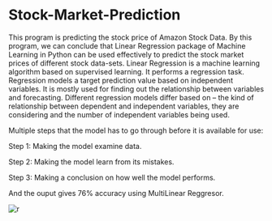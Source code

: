# Stock-Market-Prediction
This program is predicting the stock price of Amazon Stock Data. By this program, we can conclude that Linear Regression package of Machine Learning in Python can be used effectively to predict the stock market prices of different stock data-sets. Linear Regression is a machine learning algorithm based on supervised learning. It performs a regression task. Regression models a target prediction value based on independent variables. It is mostly used for finding out the relationship between variables and forecasting. Different regression models differ based on – the kind of relationship between dependent and independent variables, they are considering and the number of independent variables being used.


Multiple steps that the model has to go through before it is available for use:

Step 1: Making the model examine data.

Step 2: Making the model learn from its mistakes.

Step 3: Making a conclusion on how well the model performs.

And the ouput gives 76% accuracy using MultiLinear Reggresor.

![r](https://user-images.githubusercontent.com/53990920/103866616-0c12e180-50ec-11eb-8013-a5ab94225a1e.png)
